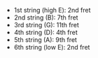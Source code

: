 - 1st string (high E): 2nd fret
- 2nd string (B): 7th fret
- 3rd string (G): 11th fret
- 4th string (D): 4th fret
- 5th string (A): 9th fret
- 6th string (low E): 2nd fret
